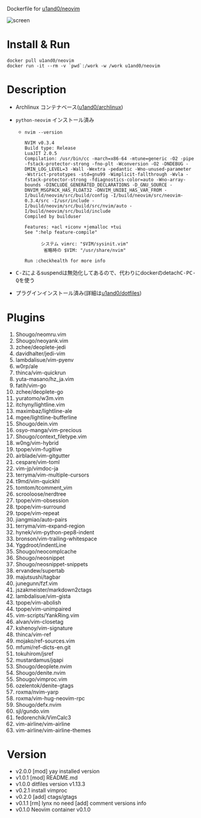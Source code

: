 Dockerfile for [u1and0/neovim](http://hub.docker.com/r/u1and0/neovim)

![screen](https://raw.githubusercontent.com/u1and0/docker_neovim_env/u1and0-screenshot/Screenshot%20from%202019-01-27%2014-29-20.png)

# Install & Run


```
docker pull u1and0/neovim
docker run -it --rm -v `pwd`:/work -w /work u1and0/neovim
```


# Description
* Archlinux コンテナベース([u1and0/archlinux](http://hub.docker.com/r/u1and0/archlinux))
* `python-neovim` インストール済み
  * `nvim --version`

    ```
    NVIM v0.3.4
    Build type: Release
    LuaJIT 2.0.5
    Compilation: /usr/bin/cc -march=x86-64 -mtune=generic -O2 -pipe -fstack-protector-strong -fno-plt -Wconversion -O2 -DNDEBUG -DMIN_LOG_LEVEL=3 -Wall -Wextra -pedantic -Wno-unused-parameter -Wstrict-prototypes -std=gnu99 -Wimplicit-fallthrough -Wvla -fstack-protector-strong -fdiagnostics-color=auto -Wno-array-bounds -DINCLUDE_GENERATED_DECLARATIONS -D_GNU_SOURCE -DNVIM_MSGPACK_HAS_FLOAT32 -DNVIM_UNIBI_HAS_VAR_FROM -I/build/neovim/src/build/config -I/build/neovim/src/neovim-0.3.4/src -I/usr/include -I/build/neovim/src/build/src/nvim/auto -I/build/neovim/src/build/include
    Compiled by builduser

    Features: +acl +iconv +jemalloc +tui
    See ":help feature-compile"

          システム vimrc: "$VIM/sysinit.vim"
           省略時の $VIM: "/usr/share/nvim"

    Run :checkhealth for more info
    ```

* <kbd>C-Z</kbd>によるsuspendは無効化してあるので、代わりにdockerのdetach<kbd>C-P</kbd><kbd>C-Q</kbd>を使う
* プラグインインストール済み(詳細は[u1and0/dotfiles](https://github.com/u1and0/dotfiles/tree/master/.config/dein))


# Plugins
1. Shougo/neomru.vim
2. Shougo/neoyank.vim
3. zchee/deoplete-jedi
4. davidhalter/jedi-vim
5. lambdalisue/vim-pyenv
6. w0rp/ale
7. thinca/vim-quickrun
8. yuta-masano/hz_ja.vim
9. fatih/vim-go
10. zchee/deoplete-go
11. yuratomo/w3m.vim
12. itchyny/lightline.vim
13. maximbaz/lightline-ale
14. mgee/lightline-bufferline
15. Shougo/dein.vim
16. osyo-manga/vim-precious
17. Shougo/context_filetype.vim
18. w0ng/vim-hybrid
19. tpope/vim-fugitive
20. airblade/vim-gitgutter
21. cespare/vim-toml
22. vim-jp/vimdoc-ja
23. terryma/vim-multiple-cursors
24. t9md/vim-quickhl
25. tomtom/tcomment_vim
26. scrooloose/nerdtree
27. tpope/vim-obsession
28. tpope/vim-surround
29. tpope/vim-repeat
30. jiangmiao/auto-pairs
31. terryma/vim-expand-region
32. hynek/vim-python-pep8-indent
33. bronson/vim-trailing-whitespace
34. Yggdroot/indentLine
35. Shougo/neocomplcache
36. Shougo/neosnippet
37. Shougo/neosnippet-snippets
38. ervandew/supertab
39. majutsushi/tagbar
40. junegunn/fzf.vim
41. jszakmeister/markdown2ctags
42. lambdalisue/vim-gista
43. tpope/vim-abolish
44. tpope/vim-unimpaired
45. vim-scripts/YankRing.vim
46. alvan/vim-closetag
47. kshenoy/vim-signature
48. thinca/vim-ref
49. mojako/ref-sources.vim
50. mfumi/ref-dicts-en.git
51. tokuhirom/jsref
52. mustardamus/jqapi
53. Shougo/deoplete.nvim
54. Shougo/denite.nvim
55. Shougo/vimproc.vim
56. ozelentok/denite-gtags
57. roxma/nvim-yarp
58. roxma/vim-hug-neovim-rpc
59. Shougo/defx.nvim
60. sjl/gundo.vim
61. fedorenchik/VimCalc3
62. vim-airline/vim-airline
63. vim-airline/vim-airline-themes

# Version
* v2.0.0          [mod] yay installed version
* v1.0.1          [mod] README.md
* v1.0.0          ditfiles version v1.13.3
* v0.2.1          install vimproc
* v0.2.0          [add] ctags/gtags
* v0.1.1          [rm] lynx no need [add] comment versions info
* v0.1.0           Neovim container v0.1.0
